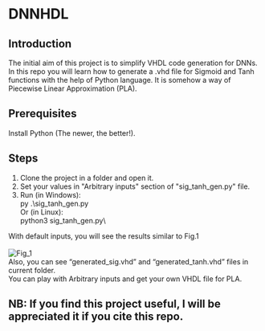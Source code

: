 # DNNHDL
## Introduction
The initial aim of this project is to simplify VHDL code generation for DNNs. In this repo you will learn how to generate a .vhd file for Sigmoid and Tanh functions with the help of Python language. It is somehow a way of Piecewise Linear Approximation (PLA).

## Prerequisites
Install Python (The newer, the better!).

## Steps
1. Clone the project in a folder and open it.
2. Set your values in "Arbitrary inputs" section of "sig_tanh_gen.py" file.
3. Run (in Windows):\
py .\sig_tanh_gen.py\
Or (in Linux):\
python3 sig_tanh_gen.py\

With default inputs, you will see the results similar to Fig.1\
\
![Fig_1](https://user-images.githubusercontent.com/43655559/201485061-c8a6c6ea-5281-4e9f-9c5f-31f642b409bf.png)\
Also, you can see “generated_sig.vhd” and “generated_tanh.vhd” files in current folder.\
You can play with Arbitrary inputs and get your own VHDL file for PLA.
## NB: If you find this project useful, I will be appreciated it if you cite this repo.
